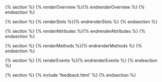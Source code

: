 {% section %}
{% renderOverview %}{% endrenderOverview %}
{% endsection %}

{% section %}
{% renderSlots %}{% endrenderSlots %}
{% endsection %}

{% section %}
{% renderAttributes %}{% endrenderAttributes %}
{% endsection %}

{% section %}
{% renderMethods %}{% endrenderMethods %}
{% endsection %}

{% section %}
{% renderEvents %}{% endrenderEvents %}
{% endsection %}

{% section %}
{% include 'feedback.html' %}
{% endsection %}
